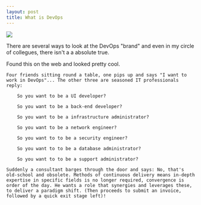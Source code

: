 ```yaml
---
layout: post
title: What is DevOps
---
```


![](http://www.oneforce.com.br/wp-content/uploads/2016/03/omgdevops.png)

There are several ways to look at the DevOps "brand" and even in my circle of
collegues, there isn't a a absolute true.

Found this on the web and looked pretty cool.

```
Four friends sitting round a table, one pips up and says "I want to work in DevOps"... The other three are seasoned IT professionals reply:

    So you want to be a UI developer?

    So you want to be a back-end developer?

    So you want to be a infrastructure administrator?

    So you want to be a network engineer?

    So you want to to be a security engineer?

    So you want to to be a database administrator?

    So you want to to be a support administrator?

Suddenly a consultant barges through the door and says: No, that's old-school and obsolete. Methods of continuous delivery means in-depth expertise in specific fields is no longer required, convergence is order of the day. He wants a role that synergies and leverages these, to deliver a paradigm shift. (Then proceeds to submit an invoice, followed by a quick exit stage left)!
```
